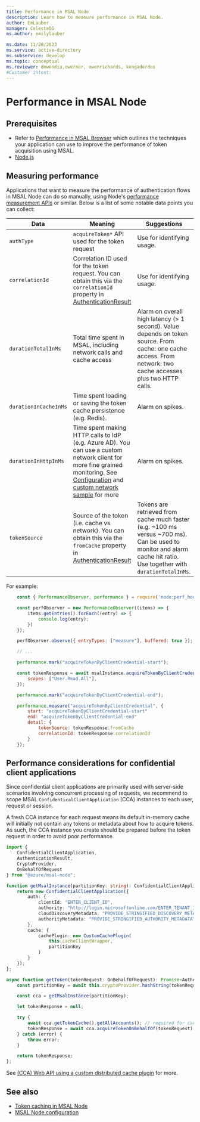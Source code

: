 ```yaml
---
title: Performance in MSAL Node
description: Learn how to measure performance in MSAL Node.
author: EmLauber
manager: CelesteDG
ms.author: emilylauber

ms.date: 11/28/2023
ms.service: active-directory
ms.subservice: develop
ms.topic: conceptual
ms.reviewer: dmwendia,cwerner, owenrichards, kengaderdus
#Customer intent: 
---
```


# Performance in MSAL Node

## Prerequisites

- Refer to [Performance in MSAL Browser](../browser/performance.md) which outlines the techniques your application can use to improve the performance of token acquisition using MSAL. 
- [Node.js](https://nodejs.org)

## Measuring performance

Applications that want to measure the performance of authentication flows in MSAL Node can do so manually, using Node's [performance measurement APIs](https://nodejs.org/api/perf_hooks.html) or similar. Below is a list of some notable data points you can collect:

| Data | Meaning | Suggestions |
|--------|---------|--------------------------|
| `authType` | `acquireToken*` API used for the token request | Use for identifying usage. |
| `correlationId` |  Correlation ID used for the token request. You can obtain this via the `correlationId` property in [AuthenticationResult](https://azuread.github.io/microsoft-authentication-library-for-js/ref/types/_azure_msal_node.AuthenticationResult.html) |  Use for identifying usage. |
| `durationTotalInMs` | Total time spent in MSAL, including network calls and cache access | Alarm on overall high latency (> 1 second). Value depends on token source. From cache: one cache access. From network: two cache accesses plus two HTTP calls. |
| `durationInCacheInMs` | Time spent loading or saving the token cache persistence (e.g. Redis). | Alarm on spikes. |
| `durationInHttpInMs` | Time spent making HTTP calls to IdP (e.g. Azure AD). You can use a custom network client for more fine grained monitoring. See [Configuration](./configuration.md#system-config-options) and [custom network sample](https://github.com/AzureAD/microsoft-authentication-library-for-js/tree/dev/samples/msal-node-samples/custom-INetworkModule-and-network-tracing) for more | Alarm on spikes. |
| `tokenSource` | Source of the token (i.e. cache vs network). You can obtain this via the `fromCache` property in [AuthenticationResult](https://azuread.github.io/microsoft-authentication-library-for-js/ref/types/_azure_msal_node.AuthenticationResult.html) | Tokens are retrieved from cache much faster (e.g. ~100 ms versus ~700 ms). Can be used to monitor and alarm cache hit ratio. Use together with `durationTotalInMs`. |

For example:

```javascript
    const { PerformanceObserver, performance } = require('node:perf_hooks');

    const perfObserver = new PerformanceObserver((items) => {
        items.getEntries().forEach((entry) => {
            console.log(entry);
        })
    });

    perfObserver.observe({ entryTypes: ["measure"], buffered: true });

    // ...

    performance.mark("acquireTokenByClientCredential-start");

    const tokenResponse = await msalInstance.acquireTokenByClientCredential({
        scopes: ["User.Read.All"],
    });

    performance.mark("acquireTokenByClientCredential-end");

    performance.measure("acquireTokenByClientCredential", {
        start: "acquireTokenByClientCredential-start"
        end: "acquireTokenByClientCredential-end"
        detail: {
            tokenSource: tokenResponse.fromCache
            correlationId: tokenResponse.correlationId
        }
    });
```

## Performance considerations for confidential client applications

Since confidential client applications are primarily used with server-side scenarios involving concurrent processing of requests, we recommend to scope MSAL `ConfidenticalClientApplication` (CCA) instances to each user, request or session.

A fresh CCA instance for each request means its default in-memory cache will initially not contain any tokens or metadata about how to acquire tokens. As such, the CCA instance you create should be prepared before the token request in order to avoid poor performance.

```typescript
import {
    ConfidentialClientApplication,
    AuthenticationResult,
    CryptoProvider,
    OnBehalfOfRequest
} from "@azure/msal-node";

function getMsalInstance(partitionKey: string): ConfidentialClientApplication {
    return new ConfidentialClientApplication({
        auth: {
            clientId: "ENTER_CLIENT_ID",
            authority: "http://login.microsoftonline.com/ENTER_TENANT_ID"
            cloudDiscoveryMetadata: "PROVIDE_STRINGIFIED_DISCOVERY_METADATA"
            authorityMetadata: "PROVIDE_STRINGIFIED_AUTHORITY_METADATA"
        },
        cache: {
            cachePlugin: new CustomCachePlugin(
                this.cacheClientWrapper,
                partitionKey
            )
        }
    });
};

async function getToken(tokenRequest: OnBehalfOfRequest): Promise<AuthenticationResult | null> {
    const partitionKey = await this.cryptoProvider.hashString(tokenRequest.oboAssertion);

    const cca = getMsalInstance(partitionKey);

    let tokenResponse = null;

    try {
        await cca.getTokenCache().getAllAccounts(); // required for cache read
        tokenResponse = await cca.acquireTokenOnBehalfOf(tokenRequest);
    } catch (error) {
        throw error;
    }

    return tokenResponse;
};
```

See [(CCA) Web API using a custom distributed cache plugin](https://github.com/AzureAD/microsoft-authentication-library-for-js/tree/dev/samples/msal-node-samples/auth-code-distributed-cache) for more.

## See also

* [Token caching in MSAL Node](caching.md)
* [MSAL Node configuration](configuration.md)
